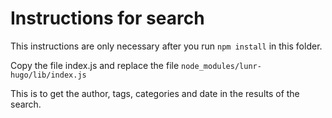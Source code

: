 # Instructions for search

This instructions are only necessary after you run `npm install` in this folder.

Copy the file index.js and replace the file `node_modules/lunr-hugo/lib/index.js`

This is to get the author, tags, categories and date in the results of the search.